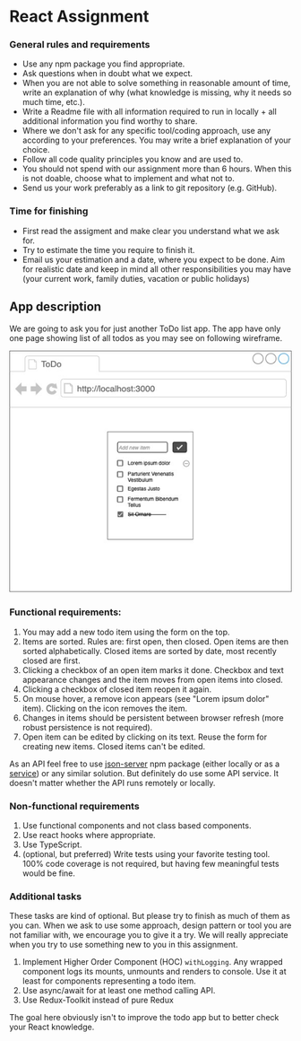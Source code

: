 # React Assignment

### General rules and requirements

* Use any npm package you find appropriate.
* Ask questions when in doubt what we expect.
* When you are not able to solve something in reasonable amount of time, write an explanation of why
  (what knowledge is missing, why it needs so much time, etc.).
* Write a Readme file with all information required to run in locally + all additional information you find worthy to share.
* Where we don't ask for any specific tool/coding approach, use any according to your preferences.
  You may write a brief explanation of your choice.
* Follow all code quality principles you know and are used to.
* You should not spend with our assignment more than 6 hours.
  When this is not doable, choose what to implement and what not to.
* Send us your work preferably as a link to git repository (e.g. GitHub).


### Time for finishing
* First read the assigment and make clear you understand what we ask for.
* Try to estimate the time you require to finish it.
* Email us your estimation and a date, where you expect to be done.
  Aim for realistic date and keep in mind all other responsibilities you may have
  (your current work, family duties, vacation or public holidays)


## App description
We are going to ask you for just another ToDo list app.
The app have only one page showing list of all todos as you may see on following wireframe.

![](wireframes.jpg)

### Functional requirements:
1. You may add a new todo item using the form on the top.
2. Items are sorted. Rules are: first open, then closed. Open items are then sorted alphabetically.
Closed items are sorted by date, most recently closed are first.
3. Clicking a checkbox of an open item marks it done.
Checkbox and text appearance changes and the item moves from open items into closed.
4. Clicking a checkbox of closed item reopen it again.
5. On mouse hover, a remove icon appears (see "Lorem ipsum dolor" item). Clicking on the icon removes the item.
6. Changes in items should be persistent between browser refresh (more robust persistence is not required).
7. Open item can be edited by clicking on its text. Reuse the form for creating new items. Closed items can't be edited.

As an API feel free to use [json-server](https://github.com/typicode/json-server) npm package (either locally or as a [service](https://jsonplaceholder.typicode.com)) or any similar solution.
But definitely do use some API service. It doesn't matter whether the API runs remotely or locally.

### Non-functional requirements
1. Use functional components and not class based components.
2. Use react hooks where appropriate.
1. Use TypeScript.
1. (optional, but preferred) Write tests using your favorite testing tool.
100% code coverage is not required, but having few meaningful tests would be fine.


### Additional tasks
These tasks are kind of optional. But please try to finish as much of them as you can.
When we ask to use some approach, design pattern or tool you are not familiar with, we encourage you to give it a try.
We will really appreciate when you try to use something new to you in this assignment.

1. Implement Higher Order Component (HOC) `withLogging`. Any wrapped component logs its mounts, unmounts and renders to console.
Use it at least for components representing a todo item.
1. Use async/await for at least one method calling API.
1. Use Redux-Toolkit instead of pure Redux

The goal here obviously isn't to improve the todo app but to better check your React knowledge.
